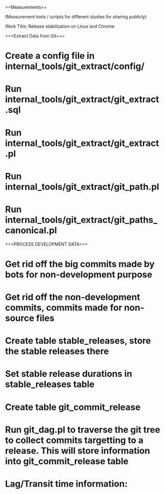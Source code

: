 ==Measurements==

(Measurement tools / scripts for different studies for sharing publicly)

Work Title: Release stabilization on Linux and Chrome

===Extract Data from Git===

# Create a config file in internal_tools/git_extract/config/
# Run internal_tools/git_extract/git_extract.sql
# Run internal_tools/git_extract/git_extract.pl
# Run internal_tools/git_extract/git_path.pl
# Run internal_tools/git_extract/git_paths_canonical.pl

===PROCESS DEVELOPMENT DATA===

# Get rid off the big commits made by bots for non-development purpose
# Get rid off the non-development commits, commits made for non-source files
# Create table stable_releases, store the stable releases there
# Set stable release durations in stable_releases table
# Create table git_commit_release
# Run git_dag.pl to traverse the git tree to collect commits targetting to a release. This will store information into git_commit_release table
# Lag/Transit time information:



